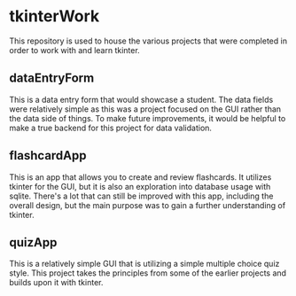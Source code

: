 # tkinterWork

This repository is used to house the various projects that were completed in order to work with and learn tkinter.

## dataEntryForm

This is a data entry form that would showcase a student. The data fields were relatively simple as this was a project focused on the GUI rather than the data side of things. To make future improvements, it would be helpful to make a true backend for this project for data validation.

## flashcardApp

This is an app that allows you to create and review flashcards. It utilizes tkinter for the GUI, but it is also an exploration into database usage with sqlite. There's a lot that can still be improved with this app, including the overall design, but the main purpose was to gain a further understanding of tkinter.

## quizApp

This is a relatively simple GUI that is utilizing a simple multiple choice quiz style. This project takes the principles from some of the earlier projects and builds upon it with tkinter.
